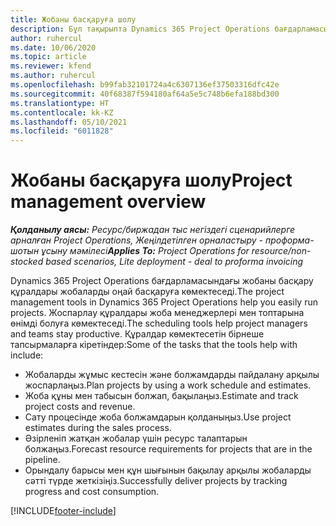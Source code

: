```yaml
---
title: Жобаны басқаруға шолу
description: Бұл тақырыпта Dynamics 365 Project Operations бағдарламасында жобаны басқару параметрлері туралы ақпарат берілген.
author: ruhercul
ms.date: 10/06/2020
ms.topic: article
ms.reviewer: kfend
ms.author: ruhercul
ms.openlocfilehash: b99fab32101724a4c6307136ef37503316dfc42e
ms.sourcegitcommit: 40f68387f594180af64a5e5c748b6efa188bd300
ms.translationtype: HT
ms.contentlocale: kk-KZ
ms.lasthandoff: 05/10/2021
ms.locfileid: "6011828"
---
```

# <a name="project-management-overview"></a><span data-ttu-id="9a211-103">Жобаны басқаруға шолу</span><span class="sxs-lookup"><span data-stu-id="9a211-103">Project management overview</span></span>

<span data-ttu-id="9a211-104">_**Қолданылу аясы:** Ресурс/биржадан тыс негіздегі сценарийлерге арналған Project Operations, Жеңілдетілген орналастыру - проформа-шотын ұсыну мәмілесі_</span><span class="sxs-lookup"><span data-stu-id="9a211-104">_**Applies To:** Project Operations for resource/non-stocked based scenarios, Lite deployment - deal to proforma invoicing_</span></span>

<span data-ttu-id="9a211-105">Dynamics 365 Project Operations бағдарламасындағы жобаны басқару құралдары жобаларды оңай басқаруға көмектеседі.</span><span class="sxs-lookup"><span data-stu-id="9a211-105">The project management tools in Dynamics 365 Project Operations help you easily run projects.</span></span> <span data-ttu-id="9a211-106">Жоспарлау құралдары жоба менеджерлері мен топтарына өнімді болуға көмектеседі.</span><span class="sxs-lookup"><span data-stu-id="9a211-106">The scheduling tools help project managers and teams stay productive.</span></span> <span data-ttu-id="9a211-107">Құралдар көмектесетін бірнеше тапсырмаларға кіретіндер:</span><span class="sxs-lookup"><span data-stu-id="9a211-107">Some of the tasks that the tools help with include:</span></span>

- <span data-ttu-id="9a211-108">Жобаларды жұмыс кестесін және болжамдарды пайдалану арқылы жоспарлаңыз.</span><span class="sxs-lookup"><span data-stu-id="9a211-108">Plan projects by using a work schedule and estimates.</span></span>
- <span data-ttu-id="9a211-109">Жоба құны мен табысын болжап, бақылаңыз.</span><span class="sxs-lookup"><span data-stu-id="9a211-109">Estimate and track project costs and revenue.</span></span>
- <span data-ttu-id="9a211-110">Сату процесінде жоба болжамдарын қолданыңыз.</span><span class="sxs-lookup"><span data-stu-id="9a211-110">Use project estimates during the sales process.</span></span>
- <span data-ttu-id="9a211-111">Әзірленіп жатқан жобалар үшін ресурс талаптарын болжаңыз.</span><span class="sxs-lookup"><span data-stu-id="9a211-111">Forecast resource requirements for projects that are in the pipeline.</span></span>
- <span data-ttu-id="9a211-112">Орындалу барысы мен құн шығынын бақылау арқылы жобаларды сәтті түрде жеткізіңіз.</span><span class="sxs-lookup"><span data-stu-id="9a211-112">Successfully deliver projects by tracking progress and cost consumption.</span></span>


[!INCLUDE[footer-include](../includes/footer-banner.md)]